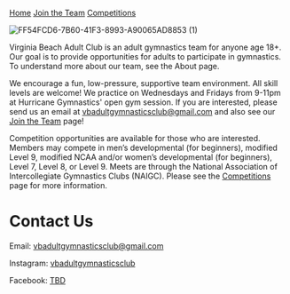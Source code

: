 <u>[Home](https://vbadultgymnasticsclub.github.io)</u>  [Join the Team](https://vbadultgymnasticsclub.github.io/join-the-team)  [Competitions](https://vbadultgymnasticsclub.github.io/competitions)

![FF54FCD6-7B60-41F3-8993-A90065AD8853 (1)](https://user-images.githubusercontent.com/108369432/180617739-968e173c-7bb4-4aaf-9256-3db3ecc70489.JPG)


Virginia Beach Adult Club is an adult gymnastics team for anyone age 18+.   Our goal is to provide opportunities for adults to participate in gymnastics.  To understand more about our team, see the About page.

We encourage a fun, low-pressure, supportive team environment.   All skill levels are welcome!  We practice on Wednesdays and Fridays from 9-11pm at Hurricane Gymnastics' open gym session. If you are interested, please send us an email at [vbadultgymnasticsclub@gmail.com](mailto:vbadultgymnasticsclub@gmail.com) and also see our [Join the Team](https://vbadultgymnasticsclub.github.io/join-the-team) page!

Competition opportunities are available for those who are interested.  Members may compete in men’s developmental (for beginners), modified Level 9,  modified NCAA and/or women’s developmental (for beginners), Level 7, Level 8, or Level 9.   Meets are through the National Association of Intercollegiate Gymnastics Clubs (NAIGC). Please see the [Competitions](https://vbadultgymnasticsclub.github.io/competitions) page for more information.

# Contact Us
Email: [vbadultgymnasticsclub@gmail.com](mailto:vbadultgymnasticsclub@gmail.com)

Instagram: [vbadultgymnasticsclub](https://www.instagram.com/vbadultgymnasticsclub/)

Facebook: [TBD]()

